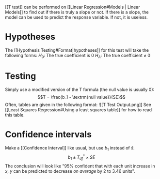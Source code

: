 [[T test]] can be performed on [[Linear Regression#Models | Linear Models]] to find out if there is truly a slope or not. If there is a slope, the model can be used to predict the response variable. If not, it is useless.

# Hypotheses
The [[Hypothesis Testing#Format|hypotheses]] for this test will take the following forms:
$H_0$: The true coefficient is 0
$H_A$: The true coefficient $\ne$ 0

# Testing
Simply use a modified version of the T formula (the null value is usually 0):
$$T = \frac{b_1 - \textrm{null value}}{SE}$$
Often, tables are given in the following format:
![[T Test Output.png]]
See [[Least Squares Regression#Using a least squares table]] for how to read this table.

# Confidence intervals
Make a [[Confidence Interval]] like usual, but use $b_1$ instead of $\bar{x}$.
$$b_1 \pm T^*_{df} \times SE$$
The conclusion will look like "95% confident that with each unit increase in $x$, $y$ can be predicted to decrease *on average* by 2 to 3.46 units".
